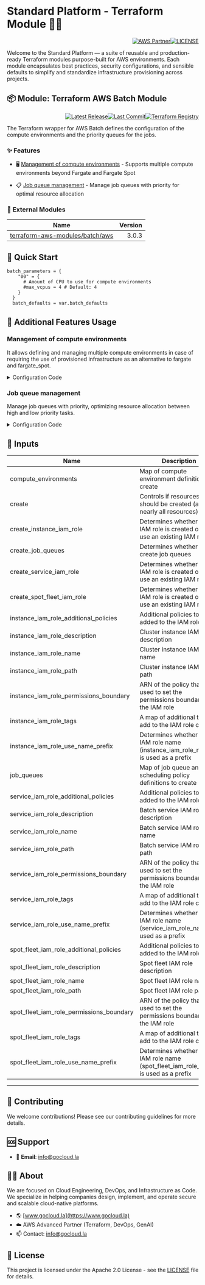# Standard Platform - Terraform Module 🚀🚀
<p align="right"><a href="https://partners.amazonaws.com/partners/0018a00001hHve4AAC/GoCloud"><img src="https://img.shields.io/badge/AWS%20Partner-Advanced-orange?style=for-the-badge&logo=amazonaws&logoColor=white" alt="AWS Partner"/></a><a href="LICENSE"><img src="https://img.shields.io/badge/License-Apache%202.0-green?style=for-the-badge&logo=apache&logoColor=white" alt="LICENSE"/></a></p>

Welcome to the Standard Platform — a suite of reusable and production-ready Terraform modules purpose-built for AWS environments.
Each module encapsulates best practices, security configurations, and sensible defaults to simplify and standardize infrastructure provisioning across projects.

## 📦 Module: Terraform AWS Batch Module
<p align="right"><a href="https://github.com/gocloudLa/terraform-aws-wrapper-batch/releases/latest"><img src="https://img.shields.io/github/v/release/gocloudLa/terraform-aws-wrapper-batch.svg?style=for-the-badge" alt="Latest Release"/></a><a href=""><img src="https://img.shields.io/github/last-commit/gocloudLa/terraform-aws-wrapper-batch.svg?style=for-the-badge" alt="Last Commit"/></a><a href="https://registry.terraform.io/modules/gocloudLa/wrapper-batch/aws"><img src="https://img.shields.io/badge/Terraform-Registry-7B42BC?style=for-the-badge&logo=terraform&logoColor=white" alt="Terraform Registry"/></a></p>
The Terraform wrapper for AWS Batch defines the configuration of the compute environments and the priority queues for the jobs.

### ✨ Features

- 🖥️ [Management of compute environments](#management-of-compute-environments) - Supports multiple compute environments beyond Fargate and Fargate Spot

- 📋 [Job queue management](#job-queue-management) - Manage job queues with priority for optimal resource allocation



### 🔗 External Modules
| Name | Version |
|------|------:|
| <a href="https://github.com/terraform-aws-modules/terraform-aws-batch" target="_blank">terraform-aws-modules/batch/aws</a> | 3.0.3 |



## 🚀 Quick Start
```hcl
batch_parameters = {
    "00" = {
      # Amount of CPU to use for compute environments
      #max_vcpus = 4 # Default: 4
    }
  }
  batch_defaults = var.batch_defaults
```


## 🔧 Additional Features Usage

### Management of compute environments
It allows defining and managing multiple compute environments in case of requiring the use of provisioned infrastructure as an alternative to fargate and fargate_spot.


<details><summary>Configuration Code</summary>

```hcl
fargate = {
        name_prefix = "${local.common_name}-${each.key}-fargate"

        compute_resources = {
          type      = "FARGATE"
          max_vcpus = try(each.value.max_vcpus, 4)

          security_group_ids = [data.aws_security_group.default[each.key].id]
          subnets            = data.aws_subnets.this[each.key].ids
        }
      }

      fargate_spot = {
        name_prefix = "${local.common_name}-${each.key}-fargate_spot"

        compute_resources = {
          type      = "FARGATE_SPOT"
          max_vcpus = try(each.value.max_vcpus, 4)

          security_group_ids = [data.aws_security_group.default[each.key].id]
          subnets            = data.aws_subnets.this[each.key].ids
        }
      }
```


</details>


### Job queue management
Manage job queues with priority, optimizing resource allocation between high and low priority tasks.


<details><summary>Configuration Code</summary>

```hcl
low_priority = {
      name     = "${local.common_name}-${each.key}-LowPriorityFargate"
      state    = "ENABLED"
      priority = 1

      tags = {
        JobQueue = "Low priority job queue"
      }
    }

    high_priority = {
      name     = "${local.common_name}-${each.key}-HighPriorityFargate"
      state    = "ENABLED"
      priority = 99

      fair_share_policy = {
        compute_reservation = 1
        share_decay_seconds = 3600

        share_distribution = [{
          share_identifier = "A1*"
          weight_factor    = 0.1
          }, {
          share_identifier = "A2"
          weight_factor    = 0.2
        }]
      }

      tags = {
        JobQueue = "High priority job queue"
      }
    }
```


</details>




## 📑 Inputs
| Name                                     | Description                                                                         | Type     | Default | Required |
| ---------------------------------------- | ----------------------------------------------------------------------------------- | -------- | ------- | -------- |
| compute_environments                     | Map of compute environment definitions to create                                    | `any`    | `{}`    | no       |
| create                                   | Controls if resources should be created (affects nearly all resources)              | `bool`   | `true`  | no       |
| create_instance_iam_role                 | Determines whether an IAM role is created or to use an existing IAM role            | `bool`   | `true`  | no       |
| create_job_queues                        | Determines whether to create job queues                                             | `bool`   | `true`  | no       |
| create_service_iam_role                  | Determines whether an IAM role is created or to use an existing IAM role            | `bool`   | `true`  | no       |
| create_spot_fleet_iam_role               | Determines whether an IAM role is created or to use an existing IAM role            | `bool`   | `false` | no       |
| instance_iam_role_additional_policies    | Additional policies to be added to the IAM role                                     | `map`    | `{}`    | no       |
| instance_iam_role_description            | Cluster instance IAM role description                                               | `string` | `null`  | no       |
| instance_iam_role_name                   | Cluster instance IAM role name                                                      | `string` | `null`  | no       |
| instance_iam_role_path                   | Cluster instance IAM role path                                                      | `string` | `null`  | no       |
| instance_iam_role_permissions_boundary   | ARN of the policy that is used to set the permissions boundary for the IAM role     | `string` | `null`  | no       |
| instance_iam_role_tags                   | A map of additional tags to add to the IAM role created                             | `map`    | `{}`    | no       |
| instance_iam_role_use_name_prefix        | Determines whether the IAM role name (instance_iam_role_name) is used as a prefix   | `string` | `true`  | no       |
| job_queues                               | Map of job queue and scheduling policy definitions to create                        | `any`    | `{}`    | no       |
| service_iam_role_additional_policies     | Additional policies to be added to the IAM role                                     | `map`    | `{}`    | no       |
| service_iam_role_description             | Batch service IAM role description                                                  | `string` | `null`  | no       |
| service_iam_role_name                    | Batch service IAM role name                                                         | `string` | `null`  | no       |
| service_iam_role_path                    | Batch service IAM role path                                                         | `string` | `null`  | no       |
| service_iam_role_permissions_boundary    | ARN of the policy that is used to set the permissions boundary for the IAM role     | `string` | `null`  | no       |
| service_iam_role_tags                    | A map of additional tags to add to the IAM role created                             | `map`    | `{}`    | no       |
| service_iam_role_use_name_prefix         | Determines whether the IAM role name (service_iam_role_name) is used as a prefix    | `bool`   | `true`  | no       |
| spot_fleet_iam_role_additional_policies  | Additional policies to be added to the IAM role                                     | `list`   | `{}`    | no       |
| spot_fleet_iam_role_description          | Spot fleet IAM role description                                                     | `string` | `null`  | no       |
| spot_fleet_iam_role_name                 | Spot fleet IAM role name                                                            | `string` | `null`  | no       |
| spot_fleet_iam_role_path                 | Spot fleet IAM role path                                                            | `string` | `null`  | no       |
| spot_fleet_iam_role_permissions_boundary | ARN of the policy that is used to set the permissions boundary for the IAM role     | `string` | `null`  | no       |
| spot_fleet_iam_role_tags                 | A map of additional tags to add to the IAM role created                             | `map`    | `{}`    | no       |
| spot_fleet_iam_role_use_name_prefix      | Determines whether the IAM role name (spot_fleet_iam_role_name) is used as a prefix | `bool`   | `true`  | no       |








---

## 🤝 Contributing
We welcome contributions! Please see our contributing guidelines for more details.

## 🆘 Support
- 📧 **Email**: info@gocloud.la

## 🧑‍💻 About
We are focused on Cloud Engineering, DevOps, and Infrastructure as Code.
We specialize in helping companies design, implement, and operate secure and scalable cloud-native platforms.
- 🌎 [www.gocloud.la](https://www.gocloud.la)
- ☁️ AWS Advanced Partner (Terraform, DevOps, GenAI)
- 📫 Contact: info@gocloud.la

## 📄 License
This project is licensed under the Apache 2.0 License - see the [LICENSE](LICENSE) file for details. 